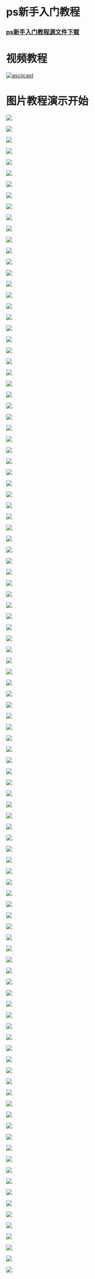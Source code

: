 # ps新手入门教程

### [ps新手入门教程源文件下载](https://dev.onti.net/down/CDN/Files/2019/10/13/ps%E6%96%B0%E6%89%8B%E5%85%A5%E9%97%A8%E6%95%99%E7%A8%8B.ppt)

# 视频教程

[![asciicast](https://dev.onti.net/view/CDN/Imgs/2019/10/13/ps%E6%96%B0%E6%89%8B%E5%85%A5%E9%97%A8%E6%95%99%E7%A8%8B/%E5%B9%BB%E7%81%AF%E7%89%871.JPG)](https://dev.onti.net/down/CDN/Files/2019/10/13/ps%E6%96%B0%E6%89%8B%E5%85%A5%E9%97%A8%E6%95%99%E7%A8%8B.mp4)

# 图片教程演示开始

![](https://dev.onti.net/view/CDN/Imgs/2019/10/13/ps%E6%96%B0%E6%89%8B%E5%85%A5%E9%97%A8%E6%95%99%E7%A8%8B/%E5%B9%BB%E7%81%AF%E7%89%871.JPG)<br>

![](https://dev.onti.net/view/CDN/Imgs/2019/10/13/ps%E6%96%B0%E6%89%8B%E5%85%A5%E9%97%A8%E6%95%99%E7%A8%8B/%E5%B9%BB%E7%81%AF%E7%89%872.JPG)<br>

![](https://dev.onti.net/view/CDN/Imgs/2019/10/13/ps%E6%96%B0%E6%89%8B%E5%85%A5%E9%97%A8%E6%95%99%E7%A8%8B/%E5%B9%BB%E7%81%AF%E7%89%873.JPG)<br>

![](https://dev.onti.net/view/CDN/Imgs/2019/10/13/ps%E6%96%B0%E6%89%8B%E5%85%A5%E9%97%A8%E6%95%99%E7%A8%8B/%E5%B9%BB%E7%81%AF%E7%89%874.JPG)<br>

![](https://dev.onti.net/view/CDN/Imgs/2019/10/13/ps%E6%96%B0%E6%89%8B%E5%85%A5%E9%97%A8%E6%95%99%E7%A8%8B/%E5%B9%BB%E7%81%AF%E7%89%875.JPG)<br>

![](https://dev.onti.net/view/CDN/Imgs/2019/10/13/ps%E6%96%B0%E6%89%8B%E5%85%A5%E9%97%A8%E6%95%99%E7%A8%8B/%E5%B9%BB%E7%81%AF%E7%89%876.JPG)<br>

![](https://dev.onti.net/view/CDN/Imgs/2019/10/13/ps%E6%96%B0%E6%89%8B%E5%85%A5%E9%97%A8%E6%95%99%E7%A8%8B/%E5%B9%BB%E7%81%AF%E7%89%877.JPG)<br>

![](https://dev.onti.net/view/CDN/Imgs/2019/10/13/ps%E6%96%B0%E6%89%8B%E5%85%A5%E9%97%A8%E6%95%99%E7%A8%8B/%E5%B9%BB%E7%81%AF%E7%89%878.JPG)<br>

![](https://dev.onti.net/view/CDN/Imgs/2019/10/13/ps%E6%96%B0%E6%89%8B%E5%85%A5%E9%97%A8%E6%95%99%E7%A8%8B/%E5%B9%BB%E7%81%AF%E7%89%879.JPG)<br>

![](https://dev.onti.net/view/CDN/Imgs/2019/10/13/ps%E6%96%B0%E6%89%8B%E5%85%A5%E9%97%A8%E6%95%99%E7%A8%8B/%E5%B9%BB%E7%81%AF%E7%89%8710.JPG)<br>

![](https://dev.onti.net/view/CDN/Imgs/2019/10/13/ps%E6%96%B0%E6%89%8B%E5%85%A5%E9%97%A8%E6%95%99%E7%A8%8B/%E5%B9%BB%E7%81%AF%E7%89%8711.JPG)<br>

![](https://dev.onti.net/view/CDN/Imgs/2019/10/13/ps%E6%96%B0%E6%89%8B%E5%85%A5%E9%97%A8%E6%95%99%E7%A8%8B/%E5%B9%BB%E7%81%AF%E7%89%8712.JPG)<br>

![](https://dev.onti.net/view/CDN/Imgs/2019/10/13/ps%E6%96%B0%E6%89%8B%E5%85%A5%E9%97%A8%E6%95%99%E7%A8%8B/%E5%B9%BB%E7%81%AF%E7%89%8713.JPG)<br>

![](https://dev.onti.net/view/CDN/Imgs/2019/10/13/ps%E6%96%B0%E6%89%8B%E5%85%A5%E9%97%A8%E6%95%99%E7%A8%8B/%E5%B9%BB%E7%81%AF%E7%89%8714.JPG)<br>

![](https://dev.onti.net/view/CDN/Imgs/2019/10/13/ps%E6%96%B0%E6%89%8B%E5%85%A5%E9%97%A8%E6%95%99%E7%A8%8B/%E5%B9%BB%E7%81%AF%E7%89%8715.JPG)<br>

![](https://dev.onti.net/view/CDN/Imgs/2019/10/13/ps%E6%96%B0%E6%89%8B%E5%85%A5%E9%97%A8%E6%95%99%E7%A8%8B/%E5%B9%BB%E7%81%AF%E7%89%8716.JPG)<br>

![](https://dev.onti.net/view/CDN/Imgs/2019/10/13/ps%E6%96%B0%E6%89%8B%E5%85%A5%E9%97%A8%E6%95%99%E7%A8%8B/%E5%B9%BB%E7%81%AF%E7%89%8717.JPG)<br>

![](https://dev.onti.net/view/CDN/Imgs/2019/10/13/ps%E6%96%B0%E6%89%8B%E5%85%A5%E9%97%A8%E6%95%99%E7%A8%8B/%E5%B9%BB%E7%81%AF%E7%89%8718.JPG)<br>

![](https://dev.onti.net/view/CDN/Imgs/2019/10/13/ps%E6%96%B0%E6%89%8B%E5%85%A5%E9%97%A8%E6%95%99%E7%A8%8B/%E5%B9%BB%E7%81%AF%E7%89%8719.JPG)<br>

![](https://dev.onti.net/view/CDN/Imgs/2019/10/13/ps%E6%96%B0%E6%89%8B%E5%85%A5%E9%97%A8%E6%95%99%E7%A8%8B/%E5%B9%BB%E7%81%AF%E7%89%8720.JPG)<br>

![](https://dev.onti.net/view/CDN/Imgs/2019/10/13/ps%E6%96%B0%E6%89%8B%E5%85%A5%E9%97%A8%E6%95%99%E7%A8%8B/%E5%B9%BB%E7%81%AF%E7%89%8721.JPG)<br>

![](https://dev.onti.net/view/CDN/Imgs/2019/10/13/ps%E6%96%B0%E6%89%8B%E5%85%A5%E9%97%A8%E6%95%99%E7%A8%8B/%E5%B9%BB%E7%81%AF%E7%89%8722.JPG)<br>

![](https://dev.onti.net/view/CDN/Imgs/2019/10/13/ps%E6%96%B0%E6%89%8B%E5%85%A5%E9%97%A8%E6%95%99%E7%A8%8B/%E5%B9%BB%E7%81%AF%E7%89%8723.JPG)<br>

![](https://dev.onti.net/view/CDN/Imgs/2019/10/13/ps%E6%96%B0%E6%89%8B%E5%85%A5%E9%97%A8%E6%95%99%E7%A8%8B/%E5%B9%BB%E7%81%AF%E7%89%8724.JPG)<br>

![](https://dev.onti.net/view/CDN/Imgs/2019/10/13/ps%E6%96%B0%E6%89%8B%E5%85%A5%E9%97%A8%E6%95%99%E7%A8%8B/%E5%B9%BB%E7%81%AF%E7%89%8725.JPG)<br>

![](https://dev.onti.net/view/CDN/Imgs/2019/10/13/ps%E6%96%B0%E6%89%8B%E5%85%A5%E9%97%A8%E6%95%99%E7%A8%8B/%E5%B9%BB%E7%81%AF%E7%89%8726.JPG)<br>

![](https://dev.onti.net/view/CDN/Imgs/2019/10/13/ps%E6%96%B0%E6%89%8B%E5%85%A5%E9%97%A8%E6%95%99%E7%A8%8B/%E5%B9%BB%E7%81%AF%E7%89%8727.JPG)<br>

![](https://dev.onti.net/view/CDN/Imgs/2019/10/13/ps%E6%96%B0%E6%89%8B%E5%85%A5%E9%97%A8%E6%95%99%E7%A8%8B/%E5%B9%BB%E7%81%AF%E7%89%8728.JPG)<br>

![](https://dev.onti.net/view/CDN/Imgs/2019/10/13/ps%E6%96%B0%E6%89%8B%E5%85%A5%E9%97%A8%E6%95%99%E7%A8%8B/%E5%B9%BB%E7%81%AF%E7%89%8729.JPG)<br>

![](https://dev.onti.net/view/CDN/Imgs/2019/10/13/ps%E6%96%B0%E6%89%8B%E5%85%A5%E9%97%A8%E6%95%99%E7%A8%8B/%E5%B9%BB%E7%81%AF%E7%89%8730.JPG)<br>

![](https://dev.onti.net/view/CDN/Imgs/2019/10/13/ps%E6%96%B0%E6%89%8B%E5%85%A5%E9%97%A8%E6%95%99%E7%A8%8B/%E5%B9%BB%E7%81%AF%E7%89%8731.JPG)<br>

![](https://dev.onti.net/view/CDN/Imgs/2019/10/13/ps%E6%96%B0%E6%89%8B%E5%85%A5%E9%97%A8%E6%95%99%E7%A8%8B/%E5%B9%BB%E7%81%AF%E7%89%8732.JPG)<br>

![](https://dev.onti.net/view/CDN/Imgs/2019/10/13/ps%E6%96%B0%E6%89%8B%E5%85%A5%E9%97%A8%E6%95%99%E7%A8%8B/%E5%B9%BB%E7%81%AF%E7%89%8733.JPG)<br>

![](https://dev.onti.net/view/CDN/Imgs/2019/10/13/ps%E6%96%B0%E6%89%8B%E5%85%A5%E9%97%A8%E6%95%99%E7%A8%8B/%E5%B9%BB%E7%81%AF%E7%89%8734.JPG)<br>

![](https://dev.onti.net/view/CDN/Imgs/2019/10/13/ps%E6%96%B0%E6%89%8B%E5%85%A5%E9%97%A8%E6%95%99%E7%A8%8B/%E5%B9%BB%E7%81%AF%E7%89%8735.JPG)<br>

![](https://dev.onti.net/view/CDN/Imgs/2019/10/13/ps%E6%96%B0%E6%89%8B%E5%85%A5%E9%97%A8%E6%95%99%E7%A8%8B/%E5%B9%BB%E7%81%AF%E7%89%8736.JPG)<br>

![](https://dev.onti.net/view/CDN/Imgs/2019/10/13/ps%E6%96%B0%E6%89%8B%E5%85%A5%E9%97%A8%E6%95%99%E7%A8%8B/%E5%B9%BB%E7%81%AF%E7%89%8737.JPG)<br>

![](https://dev.onti.net/view/CDN/Imgs/2019/10/13/ps%E6%96%B0%E6%89%8B%E5%85%A5%E9%97%A8%E6%95%99%E7%A8%8B/%E5%B9%BB%E7%81%AF%E7%89%8738.JPG)<br>

![](https://dev.onti.net/view/CDN/Imgs/2019/10/13/ps%E6%96%B0%E6%89%8B%E5%85%A5%E9%97%A8%E6%95%99%E7%A8%8B/%E5%B9%BB%E7%81%AF%E7%89%8739.JPG)<br>

![](https://dev.onti.net/view/CDN/Imgs/2019/10/13/ps%E6%96%B0%E6%89%8B%E5%85%A5%E9%97%A8%E6%95%99%E7%A8%8B/%E5%B9%BB%E7%81%AF%E7%89%8740.JPG)<br>

![](https://dev.onti.net/view/CDN/Imgs/2019/10/13/ps%E6%96%B0%E6%89%8B%E5%85%A5%E9%97%A8%E6%95%99%E7%A8%8B/%E5%B9%BB%E7%81%AF%E7%89%8741.JPG)<br>

![](https://dev.onti.net/view/CDN/Imgs/2019/10/13/ps%E6%96%B0%E6%89%8B%E5%85%A5%E9%97%A8%E6%95%99%E7%A8%8B/%E5%B9%BB%E7%81%AF%E7%89%8742.JPG)<br>

![](https://dev.onti.net/view/CDN/Imgs/2019/10/13/ps%E6%96%B0%E6%89%8B%E5%85%A5%E9%97%A8%E6%95%99%E7%A8%8B/%E5%B9%BB%E7%81%AF%E7%89%8743.JPG)<br>

![](https://dev.onti.net/view/CDN/Imgs/2019/10/13/ps%E6%96%B0%E6%89%8B%E5%85%A5%E9%97%A8%E6%95%99%E7%A8%8B/%E5%B9%BB%E7%81%AF%E7%89%8744.JPG)<br>

![](https://dev.onti.net/view/CDN/Imgs/2019/10/13/ps%E6%96%B0%E6%89%8B%E5%85%A5%E9%97%A8%E6%95%99%E7%A8%8B/%E5%B9%BB%E7%81%AF%E7%89%8745.JPG)<br>

![](https://dev.onti.net/view/CDN/Imgs/2019/10/13/ps%E6%96%B0%E6%89%8B%E5%85%A5%E9%97%A8%E6%95%99%E7%A8%8B/%E5%B9%BB%E7%81%AF%E7%89%8746.JPG)<br>

![](https://dev.onti.net/view/CDN/Imgs/2019/10/13/ps%E6%96%B0%E6%89%8B%E5%85%A5%E9%97%A8%E6%95%99%E7%A8%8B/%E5%B9%BB%E7%81%AF%E7%89%8747.JPG)<br>

![](https://dev.onti.net/view/CDN/Imgs/2019/10/13/ps%E6%96%B0%E6%89%8B%E5%85%A5%E9%97%A8%E6%95%99%E7%A8%8B/%E5%B9%BB%E7%81%AF%E7%89%8748.JPG)<br>

![](https://dev.onti.net/view/CDN/Imgs/2019/10/13/ps%E6%96%B0%E6%89%8B%E5%85%A5%E9%97%A8%E6%95%99%E7%A8%8B/%E5%B9%BB%E7%81%AF%E7%89%8749.JPG)<br>

![](https://dev.onti.net/view/CDN/Imgs/2019/10/13/ps%E6%96%B0%E6%89%8B%E5%85%A5%E9%97%A8%E6%95%99%E7%A8%8B/%E5%B9%BB%E7%81%AF%E7%89%8750.JPG)<br>

![](https://dev.onti.net/view/CDN/Imgs/2019/10/13/ps%E6%96%B0%E6%89%8B%E5%85%A5%E9%97%A8%E6%95%99%E7%A8%8B/%E5%B9%BB%E7%81%AF%E7%89%8751.JPG)<br>

![](https://dev.onti.net/view/CDN/Imgs/2019/10/13/ps%E6%96%B0%E6%89%8B%E5%85%A5%E9%97%A8%E6%95%99%E7%A8%8B/%E5%B9%BB%E7%81%AF%E7%89%8752.JPG)<br>

![](https://dev.onti.net/view/CDN/Imgs/2019/10/13/ps%E6%96%B0%E6%89%8B%E5%85%A5%E9%97%A8%E6%95%99%E7%A8%8B/%E5%B9%BB%E7%81%AF%E7%89%8753.JPG)<br>

![](https://dev.onti.net/view/CDN/Imgs/2019/10/13/ps%E6%96%B0%E6%89%8B%E5%85%A5%E9%97%A8%E6%95%99%E7%A8%8B/%E5%B9%BB%E7%81%AF%E7%89%8754.JPG)<br>

![](https://dev.onti.net/view/CDN/Imgs/2019/10/13/ps%E6%96%B0%E6%89%8B%E5%85%A5%E9%97%A8%E6%95%99%E7%A8%8B/%E5%B9%BB%E7%81%AF%E7%89%8755.JPG)<br>

![](https://dev.onti.net/view/CDN/Imgs/2019/10/13/ps%E6%96%B0%E6%89%8B%E5%85%A5%E9%97%A8%E6%95%99%E7%A8%8B/%E5%B9%BB%E7%81%AF%E7%89%8756.JPG)<br>

![](https://dev.onti.net/view/CDN/Imgs/2019/10/13/ps%E6%96%B0%E6%89%8B%E5%85%A5%E9%97%A8%E6%95%99%E7%A8%8B/%E5%B9%BB%E7%81%AF%E7%89%8757.JPG)<br>

![](https://dev.onti.net/view/CDN/Imgs/2019/10/13/ps%E6%96%B0%E6%89%8B%E5%85%A5%E9%97%A8%E6%95%99%E7%A8%8B/%E5%B9%BB%E7%81%AF%E7%89%8758.JPG)<br>

![](https://dev.onti.net/view/CDN/Imgs/2019/10/13/ps%E6%96%B0%E6%89%8B%E5%85%A5%E9%97%A8%E6%95%99%E7%A8%8B/%E5%B9%BB%E7%81%AF%E7%89%8759.JPG)<br>

![](https://dev.onti.net/view/CDN/Imgs/2019/10/13/ps%E6%96%B0%E6%89%8B%E5%85%A5%E9%97%A8%E6%95%99%E7%A8%8B/%E5%B9%BB%E7%81%AF%E7%89%8760.JPG)<br>

![](https://dev.onti.net/view/CDN/Imgs/2019/10/13/ps%E6%96%B0%E6%89%8B%E5%85%A5%E9%97%A8%E6%95%99%E7%A8%8B/%E5%B9%BB%E7%81%AF%E7%89%8761.JPG)<br>

![](https://dev.onti.net/view/CDN/Imgs/2019/10/13/ps%E6%96%B0%E6%89%8B%E5%85%A5%E9%97%A8%E6%95%99%E7%A8%8B/%E5%B9%BB%E7%81%AF%E7%89%8762.JPG)<br>

![](https://dev.onti.net/view/CDN/Imgs/2019/10/13/ps%E6%96%B0%E6%89%8B%E5%85%A5%E9%97%A8%E6%95%99%E7%A8%8B/%E5%B9%BB%E7%81%AF%E7%89%8763.JPG)<br>

![](https://dev.onti.net/view/CDN/Imgs/2019/10/13/ps%E6%96%B0%E6%89%8B%E5%85%A5%E9%97%A8%E6%95%99%E7%A8%8B/%E5%B9%BB%E7%81%AF%E7%89%8764.JPG)<br>

![](https://dev.onti.net/view/CDN/Imgs/2019/10/13/ps%E6%96%B0%E6%89%8B%E5%85%A5%E9%97%A8%E6%95%99%E7%A8%8B/%E5%B9%BB%E7%81%AF%E7%89%8765.JPG)<br>

![](https://dev.onti.net/view/CDN/Imgs/2019/10/13/ps%E6%96%B0%E6%89%8B%E5%85%A5%E9%97%A8%E6%95%99%E7%A8%8B/%E5%B9%BB%E7%81%AF%E7%89%8766.JPG)<br>

![](https://dev.onti.net/view/CDN/Imgs/2019/10/13/ps%E6%96%B0%E6%89%8B%E5%85%A5%E9%97%A8%E6%95%99%E7%A8%8B/%E5%B9%BB%E7%81%AF%E7%89%8767.JPG)<br>

![](https://dev.onti.net/view/CDN/Imgs/2019/10/13/ps%E6%96%B0%E6%89%8B%E5%85%A5%E9%97%A8%E6%95%99%E7%A8%8B/%E5%B9%BB%E7%81%AF%E7%89%8768.JPG)<br>

![](https://dev.onti.net/view/CDN/Imgs/2019/10/13/ps%E6%96%B0%E6%89%8B%E5%85%A5%E9%97%A8%E6%95%99%E7%A8%8B/%E5%B9%BB%E7%81%AF%E7%89%8769.JPG)<br>

![](https://dev.onti.net/view/CDN/Imgs/2019/10/13/ps%E6%96%B0%E6%89%8B%E5%85%A5%E9%97%A8%E6%95%99%E7%A8%8B/%E5%B9%BB%E7%81%AF%E7%89%8770.JPG)<br>

![](https://dev.onti.net/view/CDN/Imgs/2019/10/13/ps%E6%96%B0%E6%89%8B%E5%85%A5%E9%97%A8%E6%95%99%E7%A8%8B/%E5%B9%BB%E7%81%AF%E7%89%8771.JPG)<br>

![](https://dev.onti.net/view/CDN/Imgs/2019/10/13/ps%E6%96%B0%E6%89%8B%E5%85%A5%E9%97%A8%E6%95%99%E7%A8%8B/%E5%B9%BB%E7%81%AF%E7%89%8772.JPG)<br>

![](https://dev.onti.net/view/CDN/Imgs/2019/10/13/ps%E6%96%B0%E6%89%8B%E5%85%A5%E9%97%A8%E6%95%99%E7%A8%8B/%E5%B9%BB%E7%81%AF%E7%89%8773.JPG)<br>

![](https://dev.onti.net/view/CDN/Imgs/2019/10/13/ps%E6%96%B0%E6%89%8B%E5%85%A5%E9%97%A8%E6%95%99%E7%A8%8B/%E5%B9%BB%E7%81%AF%E7%89%8774.JPG)<br>

![](https://dev.onti.net/view/CDN/Imgs/2019/10/13/ps%E6%96%B0%E6%89%8B%E5%85%A5%E9%97%A8%E6%95%99%E7%A8%8B/%E5%B9%BB%E7%81%AF%E7%89%8775.JPG)<br>

![](https://dev.onti.net/view/CDN/Imgs/2019/10/13/ps%E6%96%B0%E6%89%8B%E5%85%A5%E9%97%A8%E6%95%99%E7%A8%8B/%E5%B9%BB%E7%81%AF%E7%89%8776.JPG)<br>

![](https://dev.onti.net/view/CDN/Imgs/2019/10/13/ps%E6%96%B0%E6%89%8B%E5%85%A5%E9%97%A8%E6%95%99%E7%A8%8B/%E5%B9%BB%E7%81%AF%E7%89%8777.JPG)<br>

![](https://dev.onti.net/view/CDN/Imgs/2019/10/13/ps%E6%96%B0%E6%89%8B%E5%85%A5%E9%97%A8%E6%95%99%E7%A8%8B/%E5%B9%BB%E7%81%AF%E7%89%8778.JPG)<br>

![](https://dev.onti.net/view/CDN/Imgs/2019/10/13/ps%E6%96%B0%E6%89%8B%E5%85%A5%E9%97%A8%E6%95%99%E7%A8%8B/%E5%B9%BB%E7%81%AF%E7%89%8779.JPG)<br>

![](https://dev.onti.net/view/CDN/Imgs/2019/10/13/ps%E6%96%B0%E6%89%8B%E5%85%A5%E9%97%A8%E6%95%99%E7%A8%8B/%E5%B9%BB%E7%81%AF%E7%89%8780.JPG)<br>

![](https://dev.onti.net/view/CDN/Imgs/2019/10/13/ps%E6%96%B0%E6%89%8B%E5%85%A5%E9%97%A8%E6%95%99%E7%A8%8B/%E5%B9%BB%E7%81%AF%E7%89%8781.JPG)<br>

![](https://dev.onti.net/view/CDN/Imgs/2019/10/13/ps%E6%96%B0%E6%89%8B%E5%85%A5%E9%97%A8%E6%95%99%E7%A8%8B/%E5%B9%BB%E7%81%AF%E7%89%8782.JPG)<br>

![](https://dev.onti.net/view/CDN/Imgs/2019/10/13/ps%E6%96%B0%E6%89%8B%E5%85%A5%E9%97%A8%E6%95%99%E7%A8%8B/%E5%B9%BB%E7%81%AF%E7%89%8783.JPG)<br>

![](https://dev.onti.net/view/CDN/Imgs/2019/10/13/ps%E6%96%B0%E6%89%8B%E5%85%A5%E9%97%A8%E6%95%99%E7%A8%8B/%E5%B9%BB%E7%81%AF%E7%89%8784.JPG)<br>

![](https://dev.onti.net/view/CDN/Imgs/2019/10/13/ps%E6%96%B0%E6%89%8B%E5%85%A5%E9%97%A8%E6%95%99%E7%A8%8B/%E5%B9%BB%E7%81%AF%E7%89%8785.JPG)<br>

![](https://dev.onti.net/view/CDN/Imgs/2019/10/13/ps%E6%96%B0%E6%89%8B%E5%85%A5%E9%97%A8%E6%95%99%E7%A8%8B/%E5%B9%BB%E7%81%AF%E7%89%8786.JPG)<br>

![](https://dev.onti.net/view/CDN/Imgs/2019/10/13/ps%E6%96%B0%E6%89%8B%E5%85%A5%E9%97%A8%E6%95%99%E7%A8%8B/%E5%B9%BB%E7%81%AF%E7%89%8787.JPG)<br>

![](https://dev.onti.net/view/CDN/Imgs/2019/10/13/ps%E6%96%B0%E6%89%8B%E5%85%A5%E9%97%A8%E6%95%99%E7%A8%8B/%E5%B9%BB%E7%81%AF%E7%89%8788.JPG)<br>

![](https://dev.onti.net/view/CDN/Imgs/2019/10/13/ps%E6%96%B0%E6%89%8B%E5%85%A5%E9%97%A8%E6%95%99%E7%A8%8B/%E5%B9%BB%E7%81%AF%E7%89%8789.JPG)<br>

![](https://dev.onti.net/view/CDN/Imgs/2019/10/13/ps%E6%96%B0%E6%89%8B%E5%85%A5%E9%97%A8%E6%95%99%E7%A8%8B/%E5%B9%BB%E7%81%AF%E7%89%8790.JPG)<br>

![](https://dev.onti.net/view/CDN/Imgs/2019/10/13/ps%E6%96%B0%E6%89%8B%E5%85%A5%E9%97%A8%E6%95%99%E7%A8%8B/%E5%B9%BB%E7%81%AF%E7%89%8791.JPG)<br>

![](https://dev.onti.net/view/CDN/Imgs/2019/10/13/ps%E6%96%B0%E6%89%8B%E5%85%A5%E9%97%A8%E6%95%99%E7%A8%8B/%E5%B9%BB%E7%81%AF%E7%89%8792.JPG)<br>

![](https://dev.onti.net/view/CDN/Imgs/2019/10/13/ps%E6%96%B0%E6%89%8B%E5%85%A5%E9%97%A8%E6%95%99%E7%A8%8B/%E5%B9%BB%E7%81%AF%E7%89%8793.JPG)<br>

![](https://dev.onti.net/view/CDN/Imgs/2019/10/13/ps%E6%96%B0%E6%89%8B%E5%85%A5%E9%97%A8%E6%95%99%E7%A8%8B/%E5%B9%BB%E7%81%AF%E7%89%8794.JPG)<br>

![](https://dev.onti.net/view/CDN/Imgs/2019/10/13/ps%E6%96%B0%E6%89%8B%E5%85%A5%E9%97%A8%E6%95%99%E7%A8%8B/%E5%B9%BB%E7%81%AF%E7%89%8795.JPG)<br>

![](https://dev.onti.net/view/CDN/Imgs/2019/10/13/ps%E6%96%B0%E6%89%8B%E5%85%A5%E9%97%A8%E6%95%99%E7%A8%8B/%E5%B9%BB%E7%81%AF%E7%89%8796.JPG)<br>

![](https://dev.onti.net/view/CDN/Imgs/2019/10/13/ps%E6%96%B0%E6%89%8B%E5%85%A5%E9%97%A8%E6%95%99%E7%A8%8B/%E5%B9%BB%E7%81%AF%E7%89%8797.JPG)<br>

![](https://dev.onti.net/view/CDN/Imgs/2019/10/13/ps%E6%96%B0%E6%89%8B%E5%85%A5%E9%97%A8%E6%95%99%E7%A8%8B/%E5%B9%BB%E7%81%AF%E7%89%8798.JPG)<br>

![](https://dev.onti.net/view/CDN/Imgs/2019/10/13/ps%E6%96%B0%E6%89%8B%E5%85%A5%E9%97%A8%E6%95%99%E7%A8%8B/%E5%B9%BB%E7%81%AF%E7%89%8799.JPG)<br>

![](https://dev.onti.net/view/CDN/Imgs/2019/10/13/ps%E6%96%B0%E6%89%8B%E5%85%A5%E9%97%A8%E6%95%99%E7%A8%8B/%E5%B9%BB%E7%81%AF%E7%89%87100.JPG)<br>

![](https://dev.onti.net/view/CDN/Imgs/2019/10/13/ps%E6%96%B0%E6%89%8B%E5%85%A5%E9%97%A8%E6%95%99%E7%A8%8B/%E5%B9%BB%E7%81%AF%E7%89%87101.JPG)<br>

![](https://dev.onti.net/view/CDN/Imgs/2019/10/13/ps%E6%96%B0%E6%89%8B%E5%85%A5%E9%97%A8%E6%95%99%E7%A8%8B/%E5%B9%BB%E7%81%AF%E7%89%87102.JPG)<br>

![](https://dev.onti.net/view/CDN/Imgs/2019/10/13/ps%E6%96%B0%E6%89%8B%E5%85%A5%E9%97%A8%E6%95%99%E7%A8%8B/%E5%B9%BB%E7%81%AF%E7%89%87103.JPG)<br>

![](https://dev.onti.net/view/CDN/Imgs/2019/10/13/ps%E6%96%B0%E6%89%8B%E5%85%A5%E9%97%A8%E6%95%99%E7%A8%8B/%E5%B9%BB%E7%81%AF%E7%89%87104.JPG)<br>

![](https://dev.onti.net/view/CDN/Imgs/2019/10/13/ps%E6%96%B0%E6%89%8B%E5%85%A5%E9%97%A8%E6%95%99%E7%A8%8B/%E5%B9%BB%E7%81%AF%E7%89%87105.JPG)<br>



